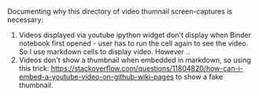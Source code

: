 Documenting why this directory of video thumnail screen-captures is necessary:

1. Videos displayed via youtube ipython widget don't display when Binder notebook first opened - user has to run the cell again to see the video. So I use markdown cells to display video. However ..
2. Videos don't show a thumbnail when embedded in markdown, so using this trick: https://stackoverflow.com/questions/11804820/how-can-i-embed-a-youtube-video-on-github-wiki-pages to show a fake thumbnail.
